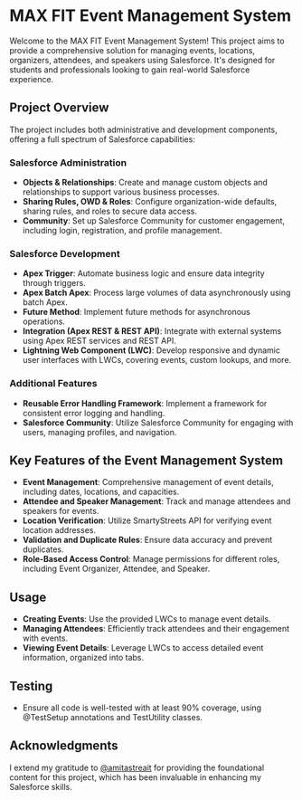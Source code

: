 # MAX FIT Event Management System

Welcome to the MAX FIT Event Management System! This project aims to provide a comprehensive solution for managing events, locations, organizers, attendees, and speakers using Salesforce. It's designed for students and professionals looking to gain real-world Salesforce experience.

## Project Overview

The project includes both administrative and development components, offering a full spectrum of Salesforce capabilities:

### Salesforce Administration

- **Objects & Relationships**: Create and manage custom objects and relationships to support various business processes.
- **Sharing Rules, OWD & Roles**: Configure organization-wide defaults, sharing rules, and roles to secure data access.
- **Community**: Set up Salesforce Community for customer engagement, including login, registration, and profile management.

### Salesforce Development

- **Apex Trigger**: Automate business logic and ensure data integrity through triggers.
- **Apex Batch Apex**: Process large volumes of data asynchronously using batch Apex.
- **Future Method**: Implement future methods for asynchronous operations.
- **Integration (Apex REST & REST API)**: Integrate with external systems using Apex REST services and REST API.
- **Lightning Web Component (LWC)**: Develop responsive and dynamic user interfaces with LWCs, covering events, custom lookups, and more.

### Additional Features

- **Reusable Error Handling Framework**: Implement a framework for consistent error logging and handling.
- **Salesforce Community**: Utilize Salesforce Community for engaging with users, managing profiles, and navigation.

## Key Features of the Event Management System

- **Event Management**: Comprehensive management of event details, including dates, locations, and capacities.
- **Attendee and Speaker Management**: Track and manage attendees and speakers for events.
- **Location Verification**: Utilize SmartyStreets API for verifying event location addresses.
- **Validation and Duplicate Rules**: Ensure data accuracy and prevent duplicates.
- **Role-Based Access Control**: Manage permissions for different roles, including Event Organizer, Attendee, and Speaker.

## Usage

- **Creating Events**: Use the provided LWCs to manage event details.
- **Managing Attendees**: Efficiently track attendees and their engagement with events.
- **Viewing Event Details**: Leverage LWCs to access detailed event information, organized into tabs.

## Testing

- Ensure all code is well-tested with at least 90% coverage, using @TestSetup annotations and TestUtility classes.

## Acknowledgments

I extend my gratitude to [@amitastreait](https://github.com/amitastreait) for providing the foundational content for this project, which has been invaluable in enhancing my Salesforce skills.
